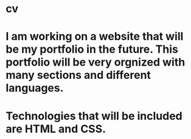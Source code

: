 # cv
# I am working on a website that will be my portfolio in the future. This portfolio will be very orgnized with many sections and different languages.
# Technologies that will be included are HTML and CSS.
